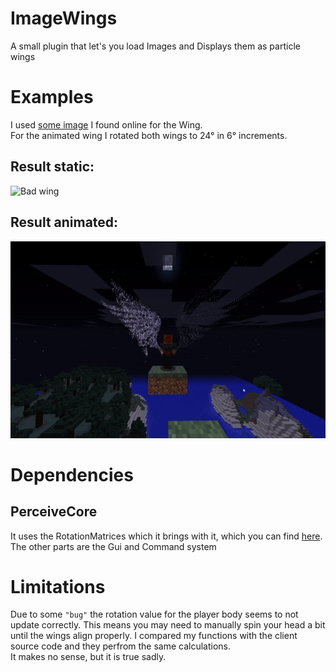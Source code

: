 # ImageWings
A small plugin that let's you load Images and Displays them as particle wings

# Examples
I used [some image](http://www.clipartkid.com/wings-free-images-at-clker-com-vector-clip-art-online-royalty-p5nNvq-clipart/) I found online for the Wing.  
For the animated wing I rotated both wings to 24° in 6° increments.

## Result static:
![Bad wing](http://i.imgur.com/HfnuRzy.png)

## Result animated:
![AnimatedWing](https://github.com/I-Al-Istannen/ImageWings/blob/master/media/AnimatedWing.gif)

# Dependencies
## PerceiveCore
It uses the RotationMatrices which it brings with it, which you can find [here](https://github.com/PerceiveDev/PerceiveCore/blob/dev/src/main/java/com/perceivedev/perceivecore/util/math/RotationMatrices.java).  
The other parts are the Gui and Command system

# Limitations
Due to some `"bug"` the rotation value for the player body seems to not update correctly. This means you may need to manually spin your head a bit until the wings align properly. I compared my functions with the client source code and they perfrom the same calculations.  
It makes no sense, but it is true sadly.

